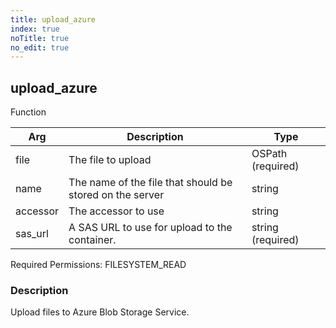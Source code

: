 ```yaml
---
title: upload_azure
index: true
noTitle: true
no_edit: true
---
```




<div class="vql_item"></div>


## upload_azure
<span class='vql_type label label-warning pull-right page-header'>Function</span>



<div class="vqlargs"></div>

Arg | Description | Type
----|-------------|-----
file|The file to upload|OSPath (required)
name|The name of the file that should be stored on the server|string
accessor|The accessor to use|string
sas_url|A SAS URL to use for upload to the container.|string (required)

Required Permissions: 
<span class="linkcolour label label-success">FILESYSTEM_READ</span>

### Description

Upload files to Azure Blob Storage Service.

